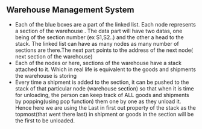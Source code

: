 <h2> Warehouse Management System</h2>
<ul>
<img src=""> 
<li>Each of the blue boxes are a part of the linked list. Each node represents a section of the warehouse . The data  part will have two datas, one being of the section number (ex S1,S2..) and the other a head to the stack. The linked list can have as many nodes as many number of sections are there.The next part points to the address of the next node( next section of the warehouse)</li>
<li>Each of the nodes or here, sections of the warehouse have a stack attached to it. Which in real life is equivalent to the goods and shipments the warehouse is storing
  </li>
<li>Every time a shipment is added to the section, it can be pushed to the stack of that particular node (warehouse section) so that when it is time for unloading, the person can keep track of ALL goods and shipments by popping(using pop function) them one by one as they unload it. Hence here we are using the Last in first out property of the stack as the topmost(that went there last)  in shipment or goods in the section will be the first to be unloaded.
  </li>  


